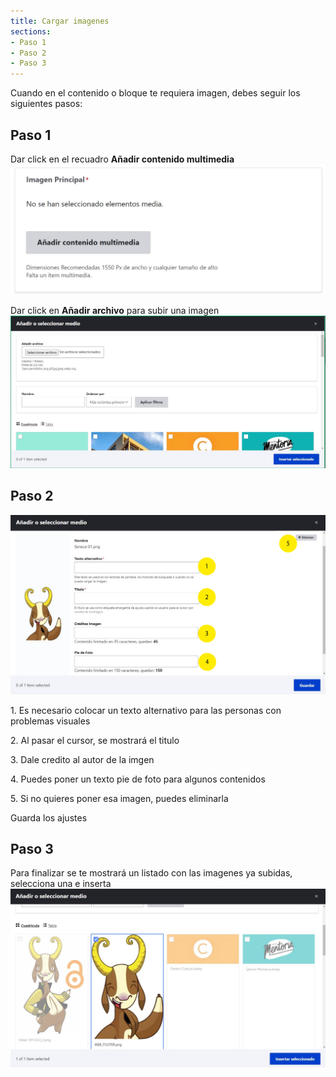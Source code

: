 ```yaml
---
title: Cargar imagenes
sections:
- Paso 1
- Paso 2
- Paso 3
---
```


Cuando en el contenido o bloque te requiera imagen, debes seguir los siguientes pasos:

## Paso 1

Dar click en el recuadro **Añadir contenido multimedia**
<a href="assets/images/multimedia/imagenes/1.jpg" data-magnify="gallery" class="mask mt-2">
    <img class="img-responsive rounded" src="assets/images/multimedia/imagenes/1.jpg" alt="Menú" />
</a>

Dar click en **Añadir archivo** para subir una imagen
<a href="assets/images/multimedia/imagenes/2.jpg" data-magnify="gallery" class="mask mt-2">
    <img class="img-responsive rounded" src="assets/images/multimedia/imagenes/2.jpg" alt="Menú" />
</a>


## Paso 2

<div class="row mt-5">
<div class="col-md-7 col-sm-7 col-xs-12">
<a href="assets/images/multimedia/imagenes/3.jpg" data-magnify="gallery" class="mask">
    <img class="img-responsive rounded" src="assets/images/multimedia/imagenes/3.jpg" alt="Articulo parte 1" />
</a>
</div>
    
<div class="col-md-5 col-sm-5 col-xs-12">
<p>1. Es necesario colocar un texto alternativo para las personas con problemas visuales</p>
<p>2. Al pasar el cursor, se mostrará el titulo</p>
<p>3. Dale credito al autor de la imgen</p>
<p>4. Puedes poner un texto pie de foto para algunos contenidos</p>
<p>5. Si no quieres poner esa imagen, puedes eliminarla</p>

<p>Guarda los ajustes</p>
 </div>
</div>

## Paso 3

Para finalizar se te mostrará un listado con las imagenes ya subidas, selecciona una e inserta
<a href="assets/images/articulo/4.jpg" data-magnify="gallery" class="mask">
    <img class="img-responsive rounded" src="assets/images/multimedia/imagenes/4.jpg" alt="Final" />
</a>